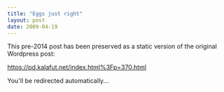 ```yaml
---
title: "Eggs just right"
layout: post
date: 2009-04-19
---
```


This pre-2014 post has been preserved as a static version of the original Wordpress post:

https://pd.kalafut.net/index.html%3Fp=370.html

You'll be redirected automatically...

<head>
  <meta http-equiv="refresh" content="5;url=https://pd.kalafut.net/index.html%3Fp=370.html">
</head>

